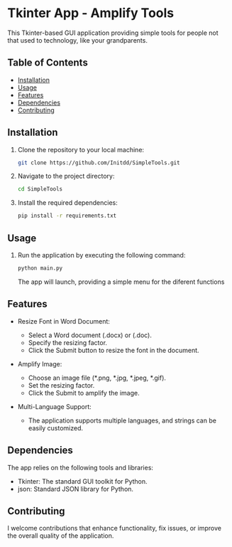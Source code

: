 # Tkinter App - Amplify Tools

This Tkinter-based GUI application providing simple tools for
people not that used to technology, like your grandparents.


## Table of Contents

- [Installation](#installation)
- [Usage](#usage)
- [Features](#features)
- [Dependencies](#dependencies)
- [Contributing](#contributing)

## Installation

1. Clone the repository to your local machine:

    ```bash
    git clone https://github.com/Initdd/SimpleTools.git
    ```

2. Navigate to the project directory:

    ```bash
    cd SimpleTools
    ```

3. Install the required dependencies:

    ```bash
    pip install -r requirements.txt
    ```

## Usage

1. Run the application by executing the following command:

    ```bash
    python main.py
    ```

    The app will launch, providing a simple menu for the diferent functions

## Features

* Resize Font in Word Document:  
    - Select a Word document (.docx) or (.doc).
    - Specify the resizing factor.
    - Click the Submit button to resize the font in the document.

* Amplify Image:  
    - Choose an image file (*.png, *.jpg, *.jpeg, *.gif).
    - Set the resizing factor.  
    - Click the Submit to amplify the image.

* Multi-Language Support:  
    - The application supports multiple languages, and strings can be easily customized.

## Dependencies

The app relies on the following tools and libraries:

* Tkinter: The standard GUI toolkit for Python.
* json: Standard JSON library for Python.

## Contributing

I welcome contributions that enhance functionality, fix issues, or improve the overall quality of the application.


